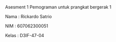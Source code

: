 Asesment 1 Pemograman untuk prangkat bergerak 1

Nama : Rickardo Satrio

NIM : 607062300051

Kelas : D3IF-47-04